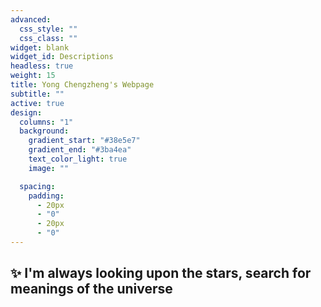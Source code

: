 ```yaml
---
advanced:
  css_style: ""
  css_class: ""
widget: blank
widget_id: Descriptions
headless: true
weight: 15
title: Yong Chengzheng's Webpage
subtitle: ""
active: true
design:
  columns: "1"
  background:
    gradient_start: "#38e5e7"
    gradient_end: "#3ba4ea"
    text_color_light: true
    image: ""

  spacing:
    padding:
      - 20px
      - "0"
      - 20px
      - "0"
---
```



## ✨ I'm always looking upon the stars, search for meanings of the universe
